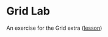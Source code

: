 # Grid Lab

An exercise for the Grid extra ([lesson](../../web/public/slides/bonus-lesson-grids.md))
